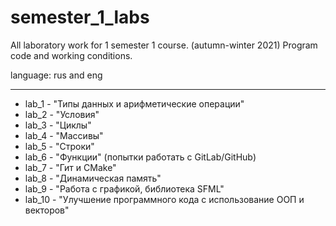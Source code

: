 # semester_1_labs
All laboratory work for 1 semester 1 course. (autumn-winter 2021) Program code and working conditions.

language: rus and eng

___
+ lab_1 - "Типы данных и арифметические операции"
+ lab_2 - "Условия"
+ lab_3 - "Циклы"
+ lab_4 - "Массивы"
+ lab_5 - "Строки"
+ lab_6 - "Функции" (попытки работать с GitLab/GitHub)
+ lab_7 - "Гит и CMake"
+ lab_8 - "Динамическая память"
+ lab_9 - "Работа с графикой, библиотека SFML"
+ lab_10 - "Улучшение программного кода с использование ООП и векторов"

